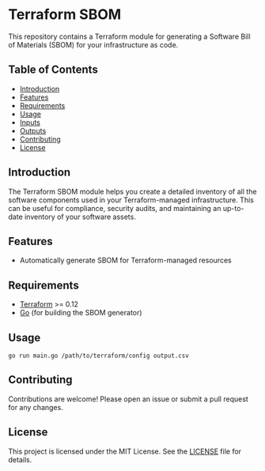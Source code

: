 # Terraform SBOM

This repository contains a Terraform module for generating a Software Bill of Materials (SBOM) for your infrastructure as code.

## Table of Contents

- [Introduction](#introduction)
- [Features](#features)
- [Requirements](#requirements)
- [Usage](#usage)
- [Inputs](#inputs)
- [Outputs](#outputs)
- [Contributing](#contributing)
- [License](#license)

## Introduction

The Terraform SBOM module helps you create a detailed inventory of all the software components used in your Terraform-managed infrastructure. This can be useful for compliance, security audits, and maintaining an up-to-date inventory of your software assets.

## Features

- Automatically generate SBOM for Terraform-managed resources

## Requirements

- [Terraform](https://www.terraform.io/downloads.html) >= 0.12
- [Go](https://golang.org/dl/) (for building the SBOM generator)

## Usage

```shell
go run main.go /path/to/terraform/config output.csv
```

## Contributing

Contributions are welcome! Please open an issue or submit a pull request for any changes.

## License

This project is licensed under the MIT License. See the [LICENSE](LICENSE) file for details.